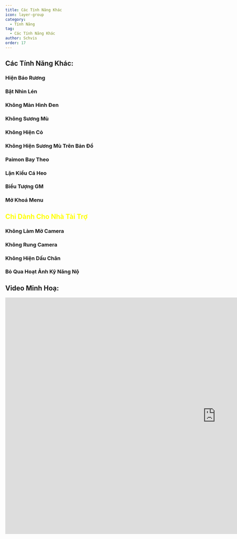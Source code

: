 ```yaml
---
title: Các Tính Năng Khác
icon: layer-group
category:
  - Tính Năng
tag:
  - Các Tính Năng Khác
author: Schvis
order: 17
---
```


## Các Tính Năng Khác:
### Hiện Báo Rương
### Bật Nhìn Lén
### Không Màn Hình Đen
### Không Sương Mù
### Không Hiện Cỏ
### Không Hiện Sương Mù Trên Bản Đồ
### Paimon Bay Theo
### Lặn Kiểu Cá Heo
### Biểu Tượng GM
### Mở Khoá Menu
## <span style='color:yellow;'>Chỉ Dành Cho Nhà Tài Trợ</span>
### Không Làm Mờ Camera
### Không Rung Camera
### Không Hiện Dấu Chân
### Bỏ Qua Hoạt Ảnh Kỹ Năng Nộ

## Video Minh Hoạ:

<div class="iframe-container"><iframe width="1328" height="747" src="https://www.youtube.com/embed/AjkJ8S8NHsI?list=PL5eI1Tb64p56g27qfYk7VuFTz4FK6YrKa" title="Korepi - Visuals/Other" frameborder="0" allow="accelerometer; autoplay; clipboard-write; encrypted-media; gyroscope; picture-in-picture; web-share" referrerpolicy="strict-origin-when-cross-origin" allowfullscreen></iframe></div>
